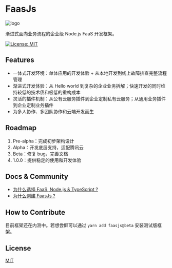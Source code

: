# FaasJs

![logo](https://user-images.githubusercontent.com/215433/57911785-51e9b900-78bb-11e9-8cb3-f072bc5fc854.png)

渐进式面向业务流程的企业级 Node.js FaaS 开发框架。

[![License: MIT](https://img.shields.io/badge/License-MIT-yellow.svg)](https://opensource.org/licenses/MIT)

## Features

* 一体式开发环境：单体应用的开发体验 + 从本地开发到线上故障排查完整流程管理
* 渐进式开发体验：从 Hello world 到复杂的企业业务拆解；快速开发的同时维持较低的技术债和极低的重构成本
* 灵活的插件机制：从公有云服务插件到企业定制私有云服务；从通用业务插件到企业定制业务插件
* 为多人协作、多团队协作和云端开发而生

## Roadmap

1. Pre-alpha：完成初步架构设计
2. Alpha：开发底层支持，适配腾讯云
3. Beta：修复 bug，完善文档
4. 1.0.0：提供稳定的使用和开发体验

## Docs & Community

* [为什么选择 FaaS, Node.js & TypeScript ?](https://github.com/faasjs/faasjs/wiki/Why-FaaS,-Node.js-&-TypeScript-%3F)
* [为什么创建 FaasJs ?](https://github.com/faasjs/faasjs/wiki/Why-create-FaasJs-%3F)

## How to Contribute

目前框架还在内测中。若想尝鲜可以通过 `yarn add faasjs@beta` 安装测试版框架。

## License

[MIT](LICENSE)
